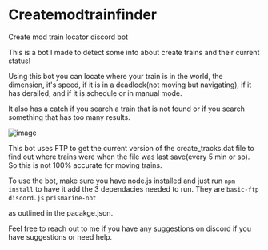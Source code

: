 # Createmodtrainfinder
Create mod train locator discord bot



This is a bot I made to detect some info about create trains and their current status!

Using this bot you can locate where your train is in the world, the dimension, it's speed, if it is in a deadlock(not moving but navigating), if it has derailed, and if it is schedule or in manual mode.

It also has a catch if you search a train that is not found or if you search something that has too many results.

![image](https://github.com/user-attachments/assets/ff63b7c9-c2b4-4baa-920d-2b669204f9d1)



This bot uses FTP to get the current version of the create_tracks.dat file to find out where trains were when the file was last save(every 5 min or so). So this is not 100% accurate for moving trains.


To use the bot, make sure you have node.js installed and just run `npm install` to have it add the 3 dependacies needed to run.
They are 
`basic-ftp`
`discord.js`
`prismarine-nbt`

as outlined in the pacakge.json.

Feel free to reach out to me if you have any suggestions on discord if you have suggestions or need help. 
